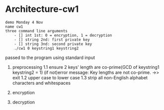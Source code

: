 # Architecture-cw1

<pre><code>demo Monday 4 Nov
name cw1
three command line arguments
	- [] int 1st: 0 = encryption, 1 = decryption 
	- [] string 2nd: first private key
	- [] string 3nd: second private key
	./cw1 0 keystring1 keystring2
</code></pre>
	
passed to the program using standard input
1. preprocessing
	1.1 ensure 2 keys' length are co-prime(GCD of keystring1 keystring2 = 1)
		(if not)error message: Key lengths are not co-prime. ->> exit
	1.2 upper case to lower case
	1.3 strip all non-English alphabet characters and whitespaces
2. encryption


3. decryption
